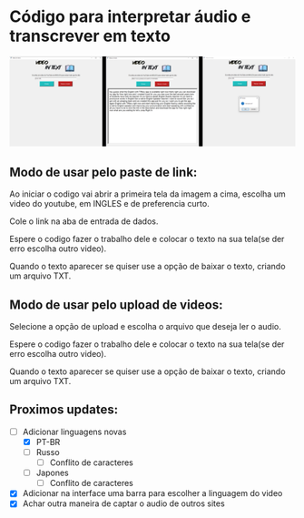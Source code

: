 # Código para interpretar áudio e transcrever em texto

<img src="images/telacompleta.png">
  
## Modo de usar pelo paste de link:

Ao iniciar o codigo vai abrir a primeira tela da imagem a cima, escolha um video do youtube, em INGLES e de preferencia curto.

Cole o link na aba de entrada de dados.

Espere o codigo fazer o trabalho dele e colocar o texto na sua tela(se der erro escolha outro video).

Quando o texto aparecer se quiser use a opção de baixar o texto, criando um arquivo TXT.

## Modo de usar pelo upload de videos:

Selecione a opção de upload e escolha o arquivo que deseja ler o audio.

Espere o codigo fazer o trabalho dele e colocar o texto na sua tela(se der erro escolha outro video).

Quando o texto aparecer se quiser use a opção de baixar o texto, criando um arquivo TXT.

## Proximos updates:

- [ ] Adicionar linguagens novas 
    - [X] PT-BR
    - [ ] Russo
      - [ ] Conflito de caracteres
    - [ ] Japones
      - [ ] Conflito de caracteres
- [X] Adicionar na interface uma barra para escolher a linguagem do video
- [X] Achar outra maneira de captar o audio de outros sites
